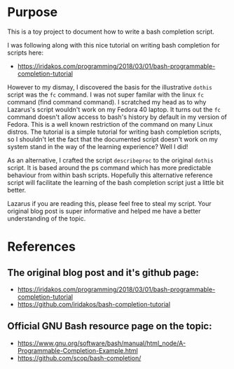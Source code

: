 # Purpose

This is a toy project to document how to write a bash completion script.

I was following along with this nice tutorial on writing bash completion for scripts here:

 - https://iridakos.com/programming/2018/03/01/bash-programmable-completion-tutorial

However to my dismay, I discovered the basis for the illustrative `dothis` script was the `fc`
command. I was not super familar with the linux `fc` command (find command command). I scratched
my head as to why Lazarus's script wouldn't work on my Fedora 40 laptop. It turns out the
`fc` command doesn't allow access to bash's history by default in my version of Fedora.
This is a well known restriction of the command on many Linux distros. The tutorial is a simple tutorial
for writing bash completion scripts, so I shouldn't let the fact that the documented
script doesn't work on my system stand in the way of the learning experience? Well I did!

As an alternative, I crafted the script `describeproc` to the original `dothis` script. 
It is based around the ps command which has more predictable behaviour from within
bash scripts. Hopefully this alternative reference script will facilitate the learning
of the bash completion script just a little bit better.

Lazarus if you are reading this, please feel free to steal my script. Your original blog
post is super informative and helped me have a better understanding of the topic.

# References

## The original blog post and it's github page:

 - https://iridakos.com/programming/2018/03/01/bash-programmable-completion-tutorial
 - https://github.com/iridakos/bash-completion-tutorial

## Official GNU Bash resource page on the topic:

 - https://www.gnu.org/software/bash/manual/html_node/A-Programmable-Completion-Example.html
 - https://github.com/scop/bash-completion/

